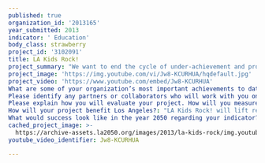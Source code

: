 ```yaml
---
published: true
organization_id: '2013165'
year_submitted: 2013
indicator: ' Education'
body_class: strawberry
project_id: '3102091'
title: LA Kids Rock!
project_summary: "We want to end the cycle of under-achievement and prove that LA kids really can “ROCK” in their learning! \r\n\r\nLA Kids Rock! will be an online extravaganza for elementary students to come together in fun reading and math games. LA Kids Rock!  will take place from 15 October to 15 December, 2013.\r\n\r\nWe are passionate in our belief that every child can learn to read and gain confidence with numbers. We also believe firmly in the African proverb “It takes a village to raise a child.” LA Kids Rock! will mobilize community role models and celebrities to help motivate the children. We need everyone to play their part to help children love learning and reach their potential.\r\n\r\nLA Kids Rock! will be completely free of charge for the more than 1.2 million elementary school children in the Greater Los Angeles Area (Los Angeles, Orange, San Bernardino, Riverside and Ventura counties). We expect more than 100,000 children will take part.  \r\n\r\nLA Kids Rock! will be based on two fundamental premises:\r\n\r\n1)\tChildren do best when learning is fun.\r\n2)\tPositive affirmation is essential.\r\n\r\nWe will use a specially customized version of the Skoolbo eLearning platform. Skoolbo is the largest ever educational game and since its launch in June 2012, has been attracting both rapid growth and extremely high levels of improvement in reading and math.\r\n\r\nHow will LA Kids Rock! work?\r\n•\tLAKidsRock! will be multi-platform and can be played on the web browser or as a downloadable app (iOS, Android, Windows 8).\r\n•\tChildren will play fun reading and math games anywhere, anytime.\r\n•\tEvery child will receive a personalized learning program based on individual needs.\r\n•\tChildren will be encouraged to connect with their parents, grandparents and teachers.\r\n•\tLAKidsRock! will be fully compliant with COPPA (Children's Online Privacy Protection Act).\r\n\r\nHow will LA Kids Rock! mobilize the entire LA community?\r\n•\tThroughout the two months we will have a total of 12 special live events at various venues around Los Angeles. These live events will complement the online event and will help take LA Kids Rock! to the whole community. The live events will involve local school children playing learning games with community leaders.\r\n•\tIn addition to the live events, we will convert an old school bus into a mobile learning lab. This bus will be equipped with study desks and tablets. The bus will visit more than 100 schools, shopping malls and community centers over the two months.\r\n•\tParents and Grandparents will share the experience. They will see their child’s results and be able to play with him or her.\r\n•\tWe will work closely with teachers and help support them in their vital role. There will be a sub-section called LA Teachers Rock! where teachers will be honored. Teachers will be provided a special portal to view powerful learning analytics and reports.\r\n•\tWe will invite community role models and celebrities to use their privileged position to encourage and motivate the children.\r\n\r\nWhat about children who do not have access to the internet at home?\r\n•\tWe will work closely with schools (especially enrichment after school programs) and libraries to provide access to LA Kids Rock! outside of school hours.\r\n•\tBoth the 12 live sites and the mobile learning lab school bus will play an important role in assisting children without internet access at home.\r\n•\tChildren will also be able to use LA Kids Rock! at school.\r\n\r\nWhat about children from non-English backgrounds?\r\n•\tThere will be a special section for the more than 30% of Los Angeles children who are English language learners. This will assist children in their vocabulary and speaking skills.\r\n\r\nHow will the curriculum be chosen?\r\n•\tThe reading and math content will be closely aligned to Common Core State Standards.\r\n\r\nHow will LA Kids Rock! motivate children?\r\n•\tChildren will find the actual learning games highly engaging.\r\n•\tThere will be inbuilt game rewards designed to encourage optimal use.\r\n•\tChildren and schools will be entered into a draw for “money can’t buy” prizes. We are planning for 20 children and accompanying parents to attend an LA Lakers game along with a “meet the players” afterwards. There will also be three school prizes where key LA sport franchises will visit the winning schools.\r\n•\tLA Kids Rock! will make it easy for parents, grandparents and teachers to say “Great Job!” to children. We know this to be one of the most important motivators of all.\r\n\r\nHow will it impact the education indicator?\r\n•\tLA Kids Rock! will lift reading and math test scores\r\n•\tChildren will be more engaged and positive in their learning\r\n•\tLA Kids Rock! will support teachers in their vital role\r\n•\tLower high school dropout rates in years to come\r\n•\tBring the community together to focus on supporting children’s learning\r\n•\tDecrease the disparity between the education “haves” and “have-nots.”\r\n"
project_image: 'https://img.youtube.com/vi/Jw8-KCURHUA/hqdefault.jpg'
project_video: 'https://www.youtube.com/embed/Jw8-KCURHUA'
What are some of your organization’s most important achievements to date?: "Our dream is that every child learns to read and gains confidence with numbers... these are life's essentials. We believe technology can dramatically help and that the best way to do it is to make it lots of fun and to make it free! We are committed to making great learning resources accessible to every child.\r\n\r\nPrior to founding Skoolbo in 2010, Shane Hill also founded Mathletics and World Math Day. These programs have seen millions of children from around the world participate in fun learning events and they have demonstrated highly rapid improvement.\r\n\r\nOver the last three years Skoolbo has created the world's largest educational game. Our focus is literacy and numeracy for 4 to 10 year olds. Shortly we will be adding 26 languages to the Skoolbo platform.\r\n\r\nSkoolbo was invited to be part of the Global Social Innovators Accelerator program, a sub-strand of the Global Social Innovators Forum 2012 (GSIF). GSIF is the foremost forum on social enterprise and innovation in Asia and it aims to create a community of change-makers for sustainable and meaningful impact.\r\n\r\nIn 2012, Skoolbo organized an online educational event named Smartest Singapore for Singapore primary school children. The event partners were Samsung, Microsoft, Collins, the Media Development Authority of Singapore, and several regional and local businesses.  Within one month, children from 118 primary schools in Singapore answered correctly a total of 2,725,288 questions on Smartest Singapore. There was an average improvement of 42.6% among children who played more than 100 games.\r\n\r\nIn February 2013, Shane Hill was honored with the Social Innovation Leadership Award at World CSR Congress and Awards 2013 in Mumbai, India. This is the most prestigious award an individual can receive for contribution in Corporate Social Responsibility. The World CSR Congress brings over 130 countries under one roof to unite and celebrate leadership in building a better society and making a better world.\r\n \r\nIn March 2013, Shane Hill was invited to speak at the Global Education & Skills Forum (GESF), Dubai. Shane co-presented with Senator David Coltart, Minister of Education, Zimbabwe and Dr. Matthew Kam, Senior Technology Strategist, American Institutes for Research, Washington D.C., in a session titled “Smarter Content, Better Learning”. The GESF aimed to explore how governments and the private sector can work together to create real, sustainable and scalable education change in developing countries at global and local levels. The GESF was keynoted by Bill Clinton and attended by more than fifty Heads of State / Education Ministers.\r\n  \r\nIn September 2013 Skoolbo will be hosting FriendOurWorld.org which is a collaboration with Peace One Day and Microsoft. Children from across the world will unite and play friendship games of geography, languages and culture on the Skoolbo platform. We anticipate this will be one of the largest educational events ever held.\r\n"
Please identify any partners or collaborators who will work with you on this project.: "Skoolbo understands the critical importance of partnerships. Since launching in June 2012 Skoolbo has partnered with numerous organizations including:\r\n•\tMicrosoft\r\n•\tSamsung\r\n•\tPeace One Day\r\n•\tHarper Collins.\r\n\r\nWe have also been working with Auburn School District (Maine) on their Advantage 2014 project. The project aims to increase 3rd grade literacy and numeracy from 63% and 60% to 90% by the end of 2014.\r\n \r\nLA Kids Rock! will seek to partner with organizations who share our vision of helping every child succeed in learning. In particular:\r\n•\tLos Angeles school districts\r\n•\tLos Angeles Public Libraries\r\n•\tCommunity groups\r\n•\tLos Angeles sport franchises\r\n•\tCelebrities and community role models\r\n•\tTechnology partners\r\n•\tMedia partners."
Please explain how you will evaluate your project. How will you measure success?: "LA Kids Rock! will measure itself on a number of short and long term metrics.\r\n\r\nPhase 1 – 2013      (The initial LA Kids Rock! 2013 event)\r\n•\tTotal Participants\r\nTarget: Hundred thousand children in Greater Los Angeles Area.\r\n•\tTotal Correct Answers\r\nTarget: 50 million correct answers in reading and math.\r\n•\tTotal Learning Time\r\nTarget: A quarter of million learning hours.\r\n•\tLearning Improvement\r\nTarget: Average improvement in reading and math greater than 20%.\r\n•\tSustainable Ongoing LA Kids Rock!\r\nA fundamental goal of LA Kids Rock! is to develop a self sustaining model where every child can participate and benefit. \r\n\r\nPhase 2 – 2014 and Beyond      (Sustainable Ongoing LA Kids Rock!)\r\n•\tTotal Participants\r\nTarget: One million children in Greater Los Angeles Area by 2015.\r\n•\tTest Scores\r\nTarget: Los Angeles Unified School district to achieve the benchmark 800 in the overall Academic Performance Index (API) by 2017.*\r\n•\tReduce Disparity\r\nTarget: By 2017 achieve a 30% reduction in disparity levels between both African American and Latino students with White students. In 2011 the API gap between White and African American was 186, while for White and Latino it was 163.\r\n•\tGraduation Rates\r\nTarget: By 2024 achieve 85% high school graduation rate for LAUSD.\r\n\r\nIn addition to the above quantitative metrics we will be seeking periodic feedback from teachers, parents and students.\r\n\r\nWe will work with a university or research agency (eg American Institutes for Research) to study our data and help determine ways to further improve.\r\n\r\n\r\n\r\n* LA Kids Rock! is inclusive and will be pitched at all elementary children within the Greater Los Angeles Area (Los Angeles, Orange, San Bernardino, Riverside and Ventura counties). For measurement purposes we will use data from LAUSD – the largest school district.\r\n"
How will your project benefit Los Angeles?: "LA Kids Rock! will lift reading and math test scores\r\n“Thank you so much for this program. I have a young man in 4th grade who has a severe reading disability and SKOOLBO has been one of the programs he has taken to!!! We are so excited to see how much he has improved.  Thanks a million…” – A teacher from Florida.\r\n\r\nLearning pedagogies underpinning LA Kids Rock! include:\r\n•\tMake learning fun!\r\n•\tIndividualized, differentiated curriculum.\r\n•\tImmediate feedback and support.\r\n•\tFast paced efficient learning.\r\n•\tMulti-layered rewards and motivation mechanism.\r\n•\tReports and analytics for parents and teachers.\r\n•\tProvide many opportunities for positive affirmation.\r\n•\tBuild a culture of engagement and success for every child.\r\n\r\nChildren will be more engaged and positive in their learning\r\n“I have to say my students are “crazy” about Skoolbo. They have become so loud during the play as they shout when they win. – A teacher from Illinois.\r\n\r\n “Our children LOVE, LOVE, LOVE this app!” – a teacher from Maine.\r\n\r\nEngagement and success in learning are essential for creating sustained positive attitudes towards learning.\r\n\r\nLA Kids Rock! will support teachers in their vital role\r\n“One of the main challenges a teacher faces is providing differentiation to their struggling students and their advanced students. Skoolbo allows my students to work at a pace and challenge that is most appropriate for them.”  – A teacher from California.\r\nTeaching is difficult and teachers need as much support as they can get from the entire community. LA Kids Rock! will support teachers by:\r\n•\tProviding powerful learning analytics and reports.\r\n•\tDifferentiating learning through sophisticated, in-built algorithms.\r\n•\tCreating exciting learning environments which lead to less behavioral issues.\r\n•\tEngaging and including parents and wider famly members in the students’ achievements.\r\n•\tAlerting teachers to critical learning milestones in the student’s progression.\r\n\r\nLower high school dropout rates in years to come \r\n“For many students the dropping out process commences in elementary school. The two most consistent indicators of ultimate school dropout are early academic performance and students’ academic and social behaviour.” - The California Dropout Research Project.\r\n\r\nSuccess breeds success, conversely failure often leads to more failure. A happy, successful elementary education will result in a reduction of high school dropout rates.\r\n\r\nBring the community together to focus on supporting children’s learning\r\n•\tWe believe society as a whole needs to take greater ownership of education. Each and everyone of us has this responsibility.\r\n•\tLA Kids Rock! will connect parents, grandparents, teachers and community in one common purpose – supporting children’s learning.\r\n\r\nDecrease the disparity between the education “haves” and “have-nots” \r\n•\tLA Kids Rock! will be completely free of charge and accessible to every child regardless of economic circumstances."
What would success look like in the year 2050 regarding your indicator?: "Our vision for 2050 is a Los Angeles where every child has the opportunity to reach his or her potential. It will be a society where educational outcomes are not pre-determined by zip code or race. Education of our children will be valued as the highest of all society’s priorities. It will be prosperous, cohesive and innovative where Angelenos are employed in ways that fully utilize their considerable skills and passion. We are convinced this is within our power, however it will not occur naturally.\r\n\r\nWe thank the Goldhirsh Foundation for this important initiative."
cached_project_image: >-
  https://archive-assets.la2050.org/images/2013/la-kids-rock/img.youtube.com/vi/Jw8-KCURHUA/hqdefault.jpg
youtube_video_identifier: Jw8-KCURHUA

---
```

